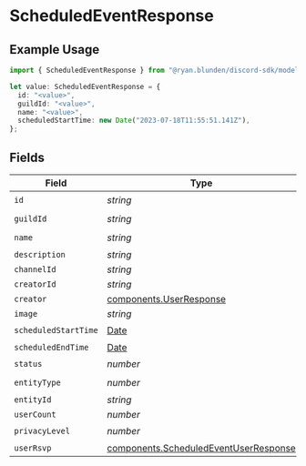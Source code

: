 # ScheduledEventResponse

## Example Usage

```typescript
import { ScheduledEventResponse } from "@ryan.blunden/discord-sdk/models/components";

let value: ScheduledEventResponse = {
  id: "<value>",
  guildId: "<value>",
  name: "<value>",
  scheduledStartTime: new Date("2023-07-18T11:55:51.141Z"),
};
```

## Fields

| Field                                                                                          | Type                                                                                           | Required                                                                                       | Description                                                                                    |
| ---------------------------------------------------------------------------------------------- | ---------------------------------------------------------------------------------------------- | ---------------------------------------------------------------------------------------------- | ---------------------------------------------------------------------------------------------- |
| `id`                                                                                           | *string*                                                                                       | :heavy_check_mark:                                                                             | N/A                                                                                            |
| `guildId`                                                                                      | *string*                                                                                       | :heavy_check_mark:                                                                             | N/A                                                                                            |
| `name`                                                                                         | *string*                                                                                       | :heavy_check_mark:                                                                             | N/A                                                                                            |
| `description`                                                                                  | *string*                                                                                       | :heavy_minus_sign:                                                                             | N/A                                                                                            |
| `channelId`                                                                                    | *string*                                                                                       | :heavy_minus_sign:                                                                             | N/A                                                                                            |
| `creatorId`                                                                                    | *string*                                                                                       | :heavy_minus_sign:                                                                             | N/A                                                                                            |
| `creator`                                                                                      | [components.UserResponse](../../models/components/userresponse.md)                             | :heavy_minus_sign:                                                                             | N/A                                                                                            |
| `image`                                                                                        | *string*                                                                                       | :heavy_minus_sign:                                                                             | N/A                                                                                            |
| `scheduledStartTime`                                                                           | [Date](https://developer.mozilla.org/en-US/docs/Web/JavaScript/Reference/Global_Objects/Date)  | :heavy_check_mark:                                                                             | N/A                                                                                            |
| `scheduledEndTime`                                                                             | [Date](https://developer.mozilla.org/en-US/docs/Web/JavaScript/Reference/Global_Objects/Date)  | :heavy_minus_sign:                                                                             | N/A                                                                                            |
| `status`                                                                                       | *number*                                                                                       | :heavy_check_mark:                                                                             | N/A                                                                                            |
| `entityType`                                                                                   | *number*                                                                                       | :heavy_check_mark:                                                                             | N/A                                                                                            |
| `entityId`                                                                                     | *string*                                                                                       | :heavy_minus_sign:                                                                             | N/A                                                                                            |
| `userCount`                                                                                    | *number*                                                                                       | :heavy_minus_sign:                                                                             | N/A                                                                                            |
| `privacyLevel`                                                                                 | *number*                                                                                       | :heavy_check_mark:                                                                             | N/A                                                                                            |
| `userRsvp`                                                                                     | [components.ScheduledEventUserResponse](../../models/components/scheduledeventuserresponse.md) | :heavy_minus_sign:                                                                             | N/A                                                                                            |